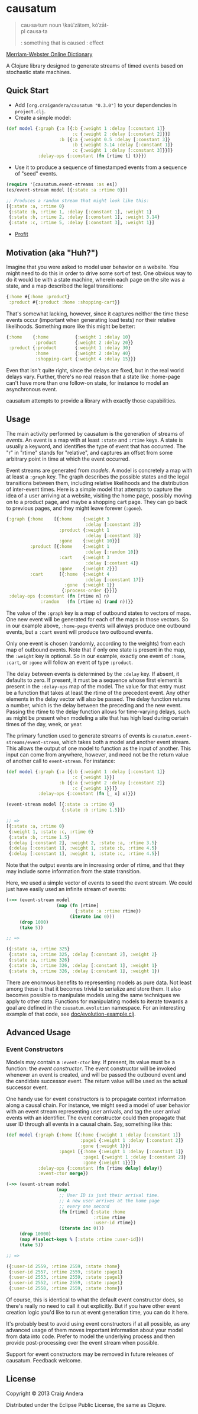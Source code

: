 # causatum

> cau·sa·tum noun \kau̇ˈzätəm, kȯˈzāt-\
> pl causa·ta
>
> : something that is caused : effect

[Merriam-Webster Online Dictionary](http://www.merriam-webster.com/dictionary/causatum)

A Clojure library designed to generate streams of timed events based
on stochastic state machines.

## Quick Start

* Add `[org.craigandera/causatum "0.3.0"]` to your dependencies in `project.clj`.
* Create a simple model:

```clojure
(def model {:graph {:a [{:b {:weight 1 :delay [:constant 1]}
                         :c {:weight 2 :delay [:constant 2]}}]
                    :b [{:a {:weight 0.5 :delay [:constant 3]}
                         :b {:weight 3.14 :delay [:constant 1]}
                         :c {:weight 1 :delay [:constant 3]}}]}
            :delay-ops {:constant (fn [rtime t] t)}})
```

* Use it to produce a sequence of timestamped events from a sequence
  of "seed" events.

```clojure
(require '[causatum.event-streams :as es])
(es/event-stream model [{:state :a :rtime 0}])

;; Produces a random stream that might look like this:
[{:state :a, :rtime 0}
 {:state :b, :rtime 1, :delay [:constant 1], :weight 1}
 {:state :b, :rtime 2, :delay [:constant 1], :weight 3.14}
 {:state :c, :rtime 5, :delay [:constant 3], :weight 1}]
```

* [Profit](http://knowyourmeme.com/memes/profit)

## Motivation (aka "Huh?")

Imagine that you were asked to model user behavior on a website. You
might need to do this in order to drive some sort of test. One obvious
way to do it would be with a state machine, wherein each page on the
site was a state, and a map described the legal transitions:

```clojure
{:home #{:home :product}
 :product #{:product :home :shopping-cart}}
```

That's somewhat lacking, however, since it captures neither the time
these events occur (important when generating load tests) nor their
relative likelihoods. Something more like this might be better:

```clojure
{:home    {:home          {:weight 1 :delay 10}
           :product       {:weight 2 :delay 20}}
 :product {:product       {:weight 1 :delay 30}
           :home          {:weight 2 :delay 40}
           :shopping-cart {:weight 4 :delay 15}}}
```

Even that isn't quite right, since the delays are fixed, but in the
real world delays vary. Further, there's no real reason that a state
like :home-page can't have more than one follow-on state, for instance
to model an asynchronous event.

causatum attempts to provide a library with exactly those
capabilities.

## Usage

The main activity performed by causatum is the generation of streams
of _events_. An event is a map with at least `:state` and `:rtime`
keys. A state is usually a keyword, and identifies the type of event
that has occurred. The "r" in "rtime" stands for "relative", and
captures an offset from some arbitrary point in time at which the
event occurred.

Event streams are generated from _models_. A model is concretely a map
with at least a `:graph` key. The graph describes the possible states
and the legal transitions between them, including relative likelihoods
and the distribution of inter-event times. Here is a simple model that
attempts to capture the idea of a user arriving at a website, visiting
the home page, possibly moving on to a product page, and maybe a
shopping cart page. They can go back to previous pages, and they might
leave forever (`:gone`).

```clojure
{:graph {:home    [{:home    {:weight 3
                              :delay [:constant 2]}
                    :product {:weight 1
                              :delay [:constant 3]}
                    :gone    {:weight 10}}]
         :product [{:home    {:weight 1
                              :delay [:random 10]}
                    :cart    {:weight 3
                              :delay [:contant 4]}
                    :gone    {:weight 2}}]
         :cart      [{:home  {:weight 4
                              :delay [:constant 17]}
                      :gone  {:weight 1}}
                     {:process-order {}}]}
 :delay-ops {:constant (fn [rtime n] n)
             :random   (fn [rtime n] (rand n))}}
```

The value of the `:graph` key is a map of outbound states to vectors
of maps. One new event will be generated for each of the maps in those
vectors. So in our example above, `:home-page` events will always
produce one outbound events, but a `:cart` event will produce two
outbound events.

Only one event is chosen (randomly, according to the weights) from
each map of outbound events. Note that if only one state is present in
the map, the `:weight` key is optional. So in our example, exactly one
event of `:home`, `:cart`, or `:gone` will follow an event of type
`:product`.

The delay between events is determined by the `:delay` key. If absent,
it defaults to zero. If present, it must be a sequence whose first
element is present in the `:delay-ops` map of the model. The value for
that entry must be a function that takes at least the rtime of the
precedent event. Any other elements in the delay vector will also be
passed. The delay function returns a number, which is the delay
between the preceding and the new event. Passing the rtime to the
delay function allows for time-varying delays, such as might be
present when modeling a site that has high load during certain times
of the day, week, or year.

The primary function used to generate streams of events is
`causatum.event-streams/event-stream`, which takes both a model and
another event stream. This allows the output of one model to function
as the input of another. This input can come from anywhere, however,
and need not be the return value of another call to `event-stream`.
For instance:

```clojure
(def model {:graph {:a [{:b {:weight 1 :delay [:constant 1]}
                         :c {:weight 1}}]
                    :b [{:a {:weight 2 :delay [:constant 2]}
                         :c {:weight 1}}]}
            :delay-ops {:constant (fn [_ x] x)}})

(event-stream model [{:state :a :rtime 0}
                     {:state :b :rtime 1.5}])

;; =>
[{:state :a, :rtime 0}
 {:weight 1, :state :c, :rtime 0}
 {:state :b, :rtime 1.5}
 {:delay [:constant 2], :weight 2, :state :a, :rtime 3.5}
 {:delay [:constant 1], :weight 1, :state :b, :rtime 4.5}
 {:delay [:constant 1], :weight 1, :state :c, :rtime 4.5}]

```

Note that the output events are in increasing order of rtime, and that
they may include some information from the state transition.

Here, we used a simple vector of events to seed the event stream. We
could just have easily used an infinite stream of events:

```clojure
(->> (event-stream model
                   (map (fn [rtime]
                          {:state :a :rtime rtime})
                        (iterate inc 0)))
     (drop 1000)
     (take 5))

;; =>

({:state :a, :rtime 325}
 {:state :a, :rtime 325, :delay [:constant 2], :weight 2}
 {:state :a, :rtime 326}
 {:state :b, :rtime 326, :delay [:constant 1], :weight 1}
 {:state :b, :rtime 326, :delay [:constant 1], :weight 1})


```

There are enormous benefits to representing models as pure data. Not
least among these is that it becomes trivial to serialize and store
them. It also becomes possible to manipulate models using the same
techniques we apply to other data. Functions for manipulating models
to iterate towards a goal are defined in the `causatum.evolution`
namespace. For an interesting example of that code, see
[doc/evolution-example.clj](https://github.com/candera/causatum/blob/master/doc/evolution-example.clj).

## Advanced Usage

### Event Constructors

Models may contain a `:event-ctor` key. If present, its value must be
a function: the _event constructor_. The event constructor will be
invoked whenever an event is created, and will be passed the outbound
event and the candidate successor event. The return value will be used
as the actual successor event.

One handy use for event constructors is to propagate context
information along a causal chain. For instance, we might seed a model
of user behavior with an event stream representing user arrivals, and
tag the user arrival events with an identifier. The event constructor
could then propagate that user ID through all events in a causal
chain. Say, something like this:

```clojure
(def model {:graph {:home [{:home {:weight 1 :delay [:constant 1]}
                            :page1 {:weight 1 :delay [:constant 2]}
                            :gone {:weight 1}}]
                    :page1 [{:home {:weight 1 :delay [:constant 1]}
                             :page1 {:weight 1 :delay [:constant 2]}
                             :gone {:weight 1}}]}
            :delay-ops {:constant (fn [rtime delay] delay)}
            :event-ctor merge})

(->> (event-stream model
                   (map
                    ;; User ID is just their arrival time.
                    ;; A new user arrives at the home page
                    ;; every one second
                    (fn [rtime] {:state :home
                                 :rtime rtime
                                 :user-id rtime})
                    (iterate inc 0)))
     (drop 10000)
     (map #(select-keys % [:state :rtime :user-id]))
     (take 5))

;; =>

({:user-id 2559, :rtime 2559, :state :home}
 {:user-id 2557, :rtime 2559, :state :page1}
 {:user-id 2553, :rtime 2559, :state :page1}
 {:user-id 2552, :rtime 2559, :state :page1}
 {:user-id 2558, :rtime 2559, :state :home})
```

Of course, this is identical to what the default event constructor
does, so there's really no need to call it out explicitly. But if you
have other event creation logic you'd like to run at event generation
time, you can do it here.

It's probably best to avoid using event constructors if at all
possible, as any advanced usage of them moves important information
about your model from data into code. Prefer to model the underlying
process and then provide post-processing over the event stream when
possible.

Support for event constructors may be removed in future releases of
causatum. Feedback welcome.

## License

Copyright © 2013 Craig Andera

Distributed under the Eclipse Public License, the same as Clojure.
